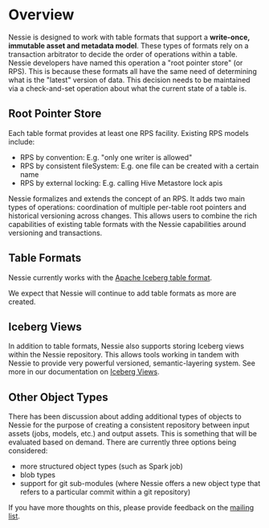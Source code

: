 # Overview

Nessie is designed to work with table formats that support a **write-once, immutable asset 
and metadata model**. These types of formats rely on a transaction arbitrator to decide 
the order of operations within a table. Nessie developers have named this operation a "root 
pointer store" (or RPS). This is because these formats all have the same need of 
determining what is the "latest" version of data. This decision needs to be maintained 
via a check-and-set operation about what the current state of a table is.

## Root Pointer Store
Each table format provides at least one RPS facility. Existing RPS models include:

* RPS by convention: E.g. "only one writer is allowed"
* RPS by consistent fileSystem: E.g. one file can be created with a certain name
* RPS by external locking: E.g. calling Hive Metastore lock apis

Nessie formalizes and extends the concept of an RPS. It adds two main types 
of operations: coordination of multiple per-table root pointers and historical versioning 
across changes. This allows users to combine the rich capabilities of existing table 
formats with the Nessie capabilities around versioning and transactions.

## Table Formats

Nessie currently works with the [Apache Iceberg table format](iceberg.md).
 
We expect that Nessie will continue to add table formats as more are created.

## Iceberg Views

In addition to table formats, Nessie also supports storing Iceberg views within the Nessie 
repository. This allows tools working in tandem with Nessie to provide very powerful versioned, 
semantic-layering system. See more in our documentation on [Iceberg Views](views.md).

## Other Object Types

There has been discussion about adding additional types of objects to Nessie for the 
purpose of creating a consistent repository between input assets (jobs, models, etc.) 
and output assets. This is something that will be evaluated based on demand. There are 
currently three options being considered: 

- more structured object types (such as Spark job)
- blob types
- support for git sub-modules (where Nessie offers a new object type that refers to a particular commit within a git repository)

If you have more thoughts on this, please provide feedback on the [mailing list](https://groups.google.com/g/projectnessie/).
